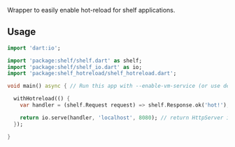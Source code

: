 Wrapper to easily enable hot-reload for shelf applications. 

## Usage

```dart
import 'dart:io';

import 'package:shelf/shelf.dart' as shelf;
import 'package:shelf/shelf_io.dart' as io;
import 'package:shelf_hotreload/shelf_hotreload.dart';

void main() async { // Run this app with --enable-vm-service (or use debug run)

  withHotreload(() {
    var handler = (shelf.Request request) => shelf.Response.ok('hot!');

    return io.serve(handler, 'localhost', 8080); // return HttpServer instance
  });

}
```

